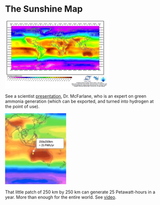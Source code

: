 # The Sunshine Map

<img width="340" src="../../tweets/2022/twimg/FCtre5sWEAgFFp9.png"/>

See a scientist [presentation](https://youtu.be/gtmWGPaDkoI?t=367),
Dr. McFarlane, who is an expert on green ammonia generation (which can be
exported, and turned into hydrogen at the point of use).

<img width="200" src="../../tweets/2021/twimg/FCtvwEsXMAYg9Tp.png"/>

That little patch of 250 km by 250 km can generate 25 Petawatt-hours
in a year. More than enough for the entire world. See [video](https://youtu.be/gtmWGPaDkoI?t=417).

